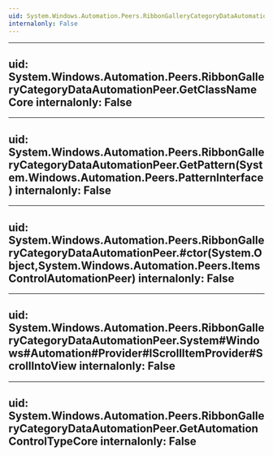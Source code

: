 ```yaml
---
uid: System.Windows.Automation.Peers.RibbonGalleryCategoryDataAutomationPeer
internalonly: False
---
```


---
uid: System.Windows.Automation.Peers.RibbonGalleryCategoryDataAutomationPeer.GetClassNameCore
internalonly: False
---

---
uid: System.Windows.Automation.Peers.RibbonGalleryCategoryDataAutomationPeer.GetPattern(System.Windows.Automation.Peers.PatternInterface)
internalonly: False
---

---
uid: System.Windows.Automation.Peers.RibbonGalleryCategoryDataAutomationPeer.#ctor(System.Object,System.Windows.Automation.Peers.ItemsControlAutomationPeer)
internalonly: False
---

---
uid: System.Windows.Automation.Peers.RibbonGalleryCategoryDataAutomationPeer.System#Windows#Automation#Provider#IScrollItemProvider#ScrollIntoView
internalonly: False
---

---
uid: System.Windows.Automation.Peers.RibbonGalleryCategoryDataAutomationPeer.GetAutomationControlTypeCore
internalonly: False
---
